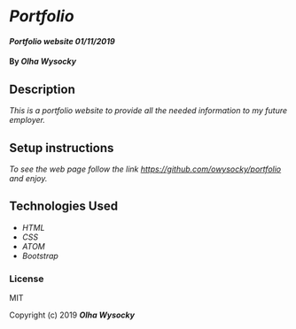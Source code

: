 # _Portfolio_

#### _Portfolio website 01/11/2019_

#### By _**Olha Wysocky**_

## Description

_This is a portfolio website to provide all the needed information to my future employer._

## Setup instructions

_To see the web page follow the link https://github.com/owysocky/portfolio and enjoy._


## Technologies Used

* _HTML_
* _CSS_
* _ATOM_
* _Bootstrap_

### License
MIT

Copyright (c) 2019 **_Olha Wysocky_**
